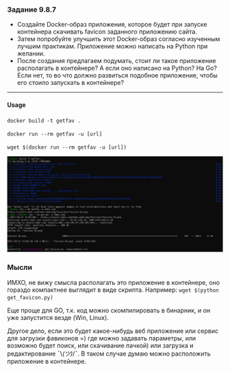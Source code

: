 ### Задание 9.8.7
- Создайте Docker-образ приложения, которое будет при запуске контейнера скачивать favicon заданного приложению сайта.
- Затем попробуйте улучшить этот Docker-образ согласно изученным лучшим практикам. Приложение можно написать на Python при желании.
- После создания предлагаем подумать, стоит ли такое приложение располагать в контейнере? А если оно написано на Python? На Go? Если нет, то во что должно развиться подобное приложение, чтобы его стоило запускать в контейнере?
---
#### Usage
`docker build -t getfav .`

`docker run --rm getfav -u [url]`

`wget $(docker run --rm getfav -u [url])`

![](../B9.8.7/pics/example.jpg)

### Мысли

ИМХО, не вижу смысла располагать это приложение в контейнере, оно гораздо компактнее выглядит в виде скрипта. 
Например: `wget $(python get_favicon.py)`

Еще проще для GO, т.к. код можно скомпилировать в бинарник, и он уже запустится везде (Win, Linux).

Другое дело, если это будет какое-нибудь веб приложение или сервис для загрузки фавиконов =) где можно задавать параметры, или возможно будет поиск, или скачивание пачкой) или загрузка и редактирование ¯\\_(ツ)_/¯. В таком случае думаю можно расположить приложение в контейнере.